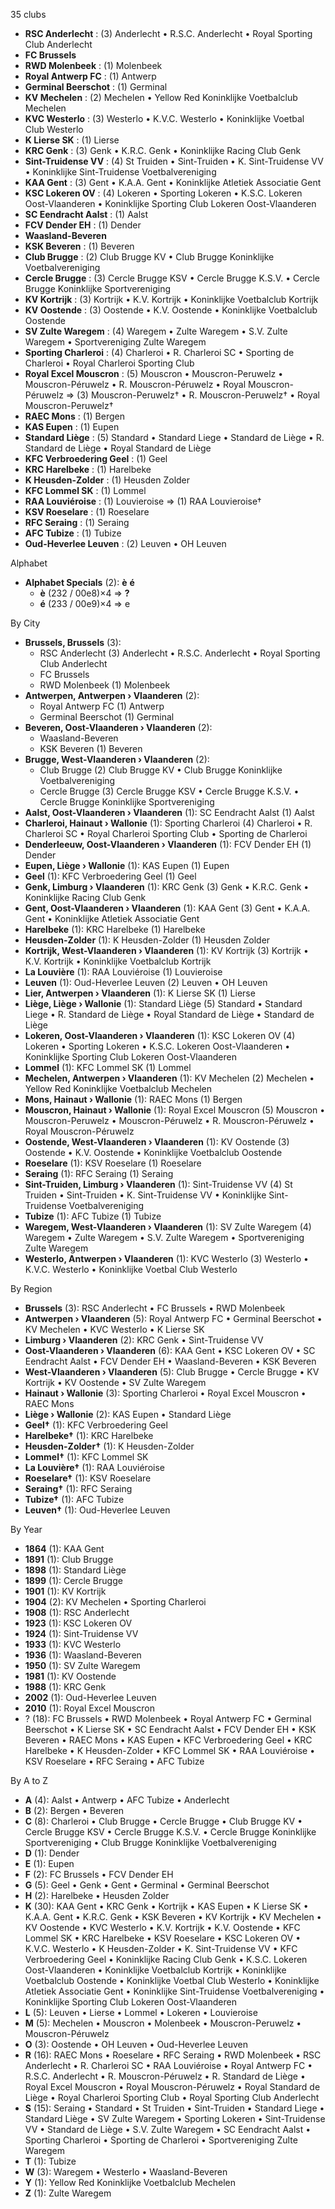 35 clubs

- **RSC Anderlecht** : (3) Anderlecht • R.S.C. Anderlecht • Royal Sporting Club Anderlecht
- **FC Brussels**
- **RWD Molenbeek** : (1) Molenbeek
- **Royal Antwerp FC** : (1) Antwerp
- **Germinal Beerschot** : (1) Germinal
- **KV Mechelen** : (2) Mechelen • Yellow Red Koninklijke Voetbalclub Mechelen
- **KVC Westerlo** : (3) Westerlo • K.V.C. Westerlo • Koninklijke Voetbal Club Westerlo
- **K Lierse SK** : (1) Lierse
- **KRC Genk** : (3) Genk • K.R.C. Genk • Koninklijke Racing Club Genk
- **Sint-Truidense VV** : (4) St Truiden • Sint-Truiden • K. Sint-Truidense VV • Koninklijke Sint-Truidense Voetbalvereniging
- **KAA Gent** : (3) Gent • K.A.A. Gent • Koninklijke Atletiek Associatie Gent
- **KSC Lokeren OV** : (4) Lokeren • Sporting Lokeren • K.S.C. Lokeren Oost-Vlaanderen • Koninklijke Sporting Club Lokeren Oost-Vlaanderen
- **SC Eendracht Aalst** : (1) Aalst
- **FCV Dender EH** : (1) Dender
- **Waasland-Beveren**
- **KSK Beveren** : (1) Beveren
- **Club Brugge** : (2) Club Brugge KV • Club Brugge Koninklijke Voetbalvereniging
- **Cercle Brugge** : (3) Cercle Brugge KSV • Cercle Brugge K.S.V. • Cercle Brugge Koninklijke Sportvereniging
- **KV Kortrijk** : (3) Kortrijk • K.V. Kortrijk • Koninklijke Voetbalclub Kortrijk
- **KV Oostende** : (3) Oostende • K.V. Oostende • Koninklijke Voetbalclub Oostende
- **SV Zulte Waregem** : (4) Waregem • Zulte Waregem • S.V. Zulte Waregem • Sportvereniging Zulte Waregem
- **Sporting Charleroi** : (4) Charleroi • R. Charleroi SC • Sporting de Charleroi • Royal Charleroi Sporting Club
- **Royal Excel Mouscron** : (5) Mouscron • Mouscron-Peruwelz • Mouscron-Péruwelz • R. Mouscron-Péruwelz • Royal Mouscron-Péruwelz => (3) Mouscron-Peruwelz† • R. Mouscron-Peruwelz† • Royal Mouscron-Peruwelz†
- **RAEC Mons** : (1) Bergen
- **KAS Eupen** : (1) Eupen
- **Standard Liège** : (5) Standard • Standard Liege • Standard de Liège • R. Standard de Liège • Royal Standard de Liège
- **KFC Verbroedering Geel** : (1) Geel
- **KRC Harelbeke** : (1) Harelbeke
- **K Heusden-Zolder** : (1) Heusden Zolder
- **KFC Lommel SK** : (1) Lommel
- **RAA Louviéroise** : (1) Louvieroise => (1) RAA Louvieroise†
- **KSV Roeselare** : (1) Roeselare
- **RFC Seraing** : (1) Seraing
- **AFC Tubize** : (1) Tubize
- **Oud-Heverlee Leuven** : (2) Leuven • OH Leuven




Alphabet

- **Alphabet Specials** (2):  **è**  **é** 
  - **è** (232 / 00e8)×4 => **?**
  - **é** (233 / 00e9)×4 => e




By City

- **Brussels, Brussels** (3): 
  - RSC Anderlecht  (3) Anderlecht • R.S.C. Anderlecht • Royal Sporting Club Anderlecht
  - FC Brussels 
  - RWD Molenbeek  (1) Molenbeek
- **Antwerpen, Antwerpen › Vlaanderen** (2): 
  - Royal Antwerp FC  (1) Antwerp
  - Germinal Beerschot  (1) Germinal
- **Beveren, Oost-Vlaanderen › Vlaanderen** (2): 
  - Waasland-Beveren 
  - KSK Beveren  (1) Beveren
- **Brugge, West-Vlaanderen › Vlaanderen** (2): 
  - Club Brugge  (2) Club Brugge KV • Club Brugge Koninklijke Voetbalvereniging
  - Cercle Brugge  (3) Cercle Brugge KSV • Cercle Brugge K.S.V. • Cercle Brugge Koninklijke Sportvereniging
- **Aalst, Oost-Vlaanderen › Vlaanderen** (1): SC Eendracht Aalst  (1) Aalst
- **Charleroi, Hainaut › Wallonie** (1): Sporting Charleroi  (4) Charleroi • R. Charleroi SC • Royal Charleroi Sporting Club • Sporting de Charleroi
- **Denderleeuw, Oost-Vlaanderen › Vlaanderen** (1): FCV Dender EH  (1) Dender
- **Eupen, Liège › Wallonie** (1): KAS Eupen  (1) Eupen
- **Geel** (1): KFC Verbroedering Geel  (1) Geel
- **Genk, Limburg › Vlaanderen** (1): KRC Genk  (3) Genk • K.R.C. Genk • Koninklijke Racing Club Genk
- **Gent, Oost-Vlaanderen › Vlaanderen** (1): KAA Gent  (3) Gent • K.A.A. Gent • Koninklijke Atletiek Associatie Gent
- **Harelbeke** (1): KRC Harelbeke  (1) Harelbeke
- **Heusden-Zolder** (1): K Heusden-Zolder  (1) Heusden Zolder
- **Kortrijk, West-Vlaanderen › Vlaanderen** (1): KV Kortrijk  (3) Kortrijk • K.V. Kortrijk • Koninklijke Voetbalclub Kortrijk
- **La Louvière** (1): RAA Louviéroise  (1) Louvieroise
- **Leuven** (1): Oud-Heverlee Leuven  (2) Leuven • OH Leuven
- **Lier, Antwerpen › Vlaanderen** (1): K Lierse SK  (1) Lierse
- **Liège, Liège › Wallonie** (1): Standard Liège  (5) Standard • Standard Liege • R. Standard de Liège • Royal Standard de Liège • Standard de Liège
- **Lokeren, Oost-Vlaanderen › Vlaanderen** (1): KSC Lokeren OV  (4) Lokeren • Sporting Lokeren • K.S.C. Lokeren Oost-Vlaanderen • Koninklijke Sporting Club Lokeren Oost-Vlaanderen
- **Lommel** (1): KFC Lommel SK  (1) Lommel
- **Mechelen, Antwerpen › Vlaanderen** (1): KV Mechelen  (2) Mechelen • Yellow Red Koninklijke Voetbalclub Mechelen
- **Mons, Hainaut › Wallonie** (1): RAEC Mons  (1) Bergen
- **Mouscron, Hainaut › Wallonie** (1): Royal Excel Mouscron  (5) Mouscron • Mouscron-Peruwelz • Mouscron-Péruwelz • R. Mouscron-Péruwelz • Royal Mouscron-Péruwelz
- **Oostende, West-Vlaanderen › Vlaanderen** (1): KV Oostende  (3) Oostende • K.V. Oostende • Koninklijke Voetbalclub Oostende
- **Roeselare** (1): KSV Roeselare  (1) Roeselare
- **Seraing** (1): RFC Seraing  (1) Seraing
- **Sint-Truiden, Limburg › Vlaanderen** (1): Sint-Truidense VV  (4) St Truiden • Sint-Truiden • K. Sint-Truidense VV • Koninklijke Sint-Truidense Voetbalvereniging
- **Tubize** (1): AFC Tubize  (1) Tubize
- **Waregem, West-Vlaanderen › Vlaanderen** (1): SV Zulte Waregem  (4) Waregem • Zulte Waregem • S.V. Zulte Waregem • Sportvereniging Zulte Waregem
- **Westerlo, Antwerpen › Vlaanderen** (1): KVC Westerlo  (3) Westerlo • K.V.C. Westerlo • Koninklijke Voetbal Club Westerlo




By Region

- **Brussels** (3):   RSC Anderlecht • FC Brussels • RWD Molenbeek
- **Antwerpen › Vlaanderen** (5):   Royal Antwerp FC • Germinal Beerschot • KV Mechelen • KVC Westerlo • K Lierse SK
- **Limburg › Vlaanderen** (2):   KRC Genk • Sint-Truidense VV
- **Oost-Vlaanderen › Vlaanderen** (6):   KAA Gent • KSC Lokeren OV • SC Eendracht Aalst • FCV Dender EH • Waasland-Beveren • KSK Beveren
- **West-Vlaanderen › Vlaanderen** (5):   Club Brugge • Cercle Brugge • KV Kortrijk • KV Oostende • SV Zulte Waregem
- **Hainaut › Wallonie** (3):   Sporting Charleroi • Royal Excel Mouscron • RAEC Mons
- **Liège › Wallonie** (2):   KAS Eupen • Standard Liège
- **Geel†** (1):   KFC Verbroedering Geel
- **Harelbeke†** (1):   KRC Harelbeke
- **Heusden-Zolder†** (1):   K Heusden-Zolder
- **Lommel†** (1):   KFC Lommel SK
- **La Louvière†** (1):   RAA Louviéroise
- **Roeselare†** (1):   KSV Roeselare
- **Seraing†** (1):   RFC Seraing
- **Tubize†** (1):   AFC Tubize
- **Leuven†** (1):   Oud-Heverlee Leuven




By Year

- **1864** (1):   KAA Gent
- **1891** (1):   Club Brugge
- **1898** (1):   Standard Liège
- **1899** (1):   Cercle Brugge
- **1901** (1):   KV Kortrijk
- **1904** (2):   KV Mechelen • Sporting Charleroi
- **1908** (1):   RSC Anderlecht
- **1923** (1):   KSC Lokeren OV
- **1924** (1):   Sint-Truidense VV
- **1933** (1):   KVC Westerlo
- **1936** (1):   Waasland-Beveren
- **1950** (1):   SV Zulte Waregem
- **1981** (1):   KV Oostende
- **1988** (1):   KRC Genk
- **2002** (1):   Oud-Heverlee Leuven
- **2010** (1):   Royal Excel Mouscron
- ? (18):   FC Brussels • RWD Molenbeek • Royal Antwerp FC • Germinal Beerschot • K Lierse SK • SC Eendracht Aalst • FCV Dender EH • KSK Beveren • RAEC Mons • KAS Eupen • KFC Verbroedering Geel • KRC Harelbeke • K Heusden-Zolder • KFC Lommel SK • RAA Louviéroise • KSV Roeselare • RFC Seraing • AFC Tubize






By A to Z

- **A** (4): Aalst • Antwerp • AFC Tubize • Anderlecht
- **B** (2): Bergen • Beveren
- **C** (8): Charleroi • Club Brugge • Cercle Brugge • Club Brugge KV • Cercle Brugge KSV • Cercle Brugge K.S.V. • Cercle Brugge Koninklijke Sportvereniging • Club Brugge Koninklijke Voetbalvereniging
- **D** (1): Dender
- **E** (1): Eupen
- **F** (2): FC Brussels • FCV Dender EH
- **G** (5): Geel • Genk • Gent • Germinal • Germinal Beerschot
- **H** (2): Harelbeke • Heusden Zolder
- **K** (30): KAA Gent • KRC Genk • Kortrijk • KAS Eupen • K Lierse SK • K.A.A. Gent • K.R.C. Genk • KSK Beveren • KV Kortrijk • KV Mechelen • KV Oostende • KVC Westerlo • K.V. Kortrijk • K.V. Oostende • KFC Lommel SK • KRC Harelbeke • KSV Roeselare • KSC Lokeren OV • K.V.C. Westerlo • K Heusden-Zolder • K. Sint-Truidense VV • KFC Verbroedering Geel • Koninklijke Racing Club Genk • K.S.C. Lokeren Oost-Vlaanderen • Koninklijke Voetbalclub Kortrijk • Koninklijke Voetbalclub Oostende • Koninklijke Voetbal Club Westerlo • Koninklijke Atletiek Associatie Gent • Koninklijke Sint-Truidense Voetbalvereniging • Koninklijke Sporting Club Lokeren Oost-Vlaanderen
- **L** (5): Leuven • Lierse • Lommel • Lokeren • Louvieroise
- **M** (5): Mechelen • Mouscron • Molenbeek • Mouscron-Peruwelz • Mouscron-Péruwelz
- **O** (3): Oostende • OH Leuven • Oud-Heverlee Leuven
- **R** (16): RAEC Mons • Roeselare • RFC Seraing • RWD Molenbeek • RSC Anderlecht • R. Charleroi SC • RAA Louviéroise • Royal Antwerp FC • R.S.C. Anderlecht • R. Mouscron-Péruwelz • R. Standard de Liège • Royal Excel Mouscron • Royal Mouscron-Péruwelz • Royal Standard de Liège • Royal Charleroi Sporting Club • Royal Sporting Club Anderlecht
- **S** (15): Seraing • Standard • St Truiden • Sint-Truiden • Standard Liege • Standard Liège • SV Zulte Waregem • Sporting Lokeren • Sint-Truidense VV • Standard de Liège • S.V. Zulte Waregem • SC Eendracht Aalst • Sporting Charleroi • Sporting de Charleroi • Sportvereniging Zulte Waregem
- **T** (1): Tubize
- **W** (3): Waregem • Westerlo • Waasland-Beveren
- **Y** (1): Yellow Red Koninklijke Voetbalclub Mechelen
- **Z** (1): Zulte Waregem




